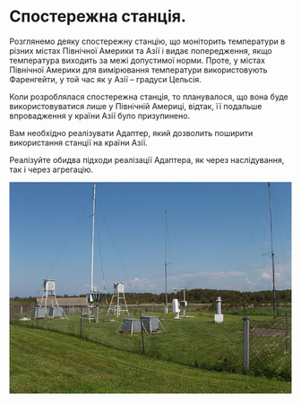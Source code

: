 Спостережна станція.
=======================

Розглянемо деяку спостережну станцію, що моніторить температури
в різних містах Північної Америки та Азії і видає попередження,
якщо температура виходить за межі допустимої норми. Проте,
у містах Північної Америки для вимірювання температури використовують
Фаренгейти, у той час як у Азії – градуси Цельсія.

Коли розроблялася спостережна станція, то планувалося, 
що вона буде використовуватися лише у Північній Америці, відтак,
її подальше впровадження у країни Азії було призупинено. 

Вам необхідно реалізувати Адаптер, який дозволить поширити
використання станції на країни Азії. 

Реалізуйте обидва підходи реалізації Адаптера,
як через наслідування, так і через агрегацію.

![image](img/WeatherStation.jpg)
